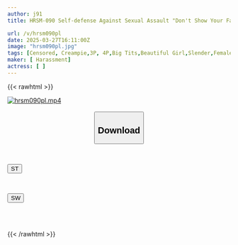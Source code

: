 ```yaml
---
author: j91
title: HRSM-090 Self-defense Against Sexual Assault "Don't Show Your Face That You're Feeling It!" Feeling It Will Make The Thugs Arrogant! "No Matter What They Do To You, Resist And Be Conscious Of Not Reacting!" A Group Of Delinquents Targeting Women Who Participated In The [Free Self-Defense Trial]

url: /v/hrsm090pl
date: 2025-03-27T16:11:00Z
image: "hrsm090pl.jpg"
tags: [Censored, Creampie,3P, 4P,Big Tits,Beautiful Girl,Slender,Female College Student,Evil	]
maker: [ Harassment]
actress: [ ]
---
```



{{< rawhtml >}}

<div class="video" data-videoid="l0XqrK1LyXhmyX">
    <a href="javascript:;">
        <img src="/v/hrsm090pl/hrsm090pl.jpg" width="WIDTH" height="HEIGHT" alt="hrsm090pl.mp4" loading="lazy">
    </a>
</div>

<script type="text/javascript" src="https://j91.asia/asset/on-demand-st.js"></script>

<br>
  <link rel="stylesheet" href="https://j91.asia/asset/bs5.css">
  
  <center>
  <button class="btn btn-primary" type="button" data-bs-toggle="collapse" data-bs-target=".multi-collapse" aria-expanded="false" aria-controls="multiCollapseExample1 multiCollapseExample2"><h2>Download</h2></button></center>
</p>
<div class="row">
  <div class="col">
    <div class="collapse multi-collapse" id="multiCollapseExample1">
      <div class="card card-body">
	      	      <br>
<div class="buttons">  
<p><a href="/v/hrsm090pl/st.html" target="_blank"><button class="btn-hover color-3"><i class="fa fa-download"></i> ST</button></a></p></div>
    </div>
  </div>
</div>
  <div class="col">
    <div class="collapse multi-collapse" id="multiCollapseExample2">
      <div class="card card-body">
	      <br>
<div class="buttons">
<p><a href="/v/hrsm090pl/sw.html" target="_blank"><button class="btn-hover color-2"><i class="fa fa-download"></i> SW</button></a></p></div>
<br><br>
      </div>
    </div>
  </div>
</div>

{{< /rawhtml >}}